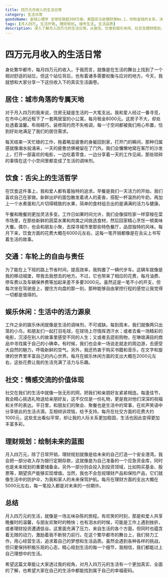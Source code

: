 ```yaml
---
title: 四万元月收入的生活日常
category: 生活日常
goodsName: 金钱心理学 全球狂销超300万册，美国亚马逊理财类No.1，你和金钱的关系，决定了财富和你的距离！财务自由指南
tags: [月入四万, 生活开销, 理财规划, 城市生活, 生活品质]
description: 深入了解月入四万元的生活日常，从居住、饮食到娱乐休闲、社交及理财规划，全面解析在繁华都市中如何平衡生活开销与追求品质生活。
---
```


# 四万元月收入的生活日常

身处繁华都市，每月四万元的收入，于我而言，就像是在生活的舞台上找到了一个相对舒适的站位，但这个站位背后，也有着诸多需要权衡与应对的地方。今天，我就想和大家分享一下这份收入下的真实生活画卷。

## 居住：城市角落的专属天地

对于月入四万的我来说，住房无疑是生活的一大笔支出。我和爱人经过一番寻觅，在市中心附近租下了一套两居室的小公寓，每月租金8000元。这房子不大，却处处透着温馨。布局精巧，装修简约而不失格调，每一寸空间都被我们用心布置，恰到好处地满足了我们的居住需求。

每天结束一天忙碌的工作，拖着略显疲惫的身躯回到家，打开门的瞬间，那种归属感就像潮水般涌来，一天的疲惫仿佛被留在了门外。我们会慵懒地窝在客厅的沙发上，打开一部喜欢的电影，一边吃着零食，一边分享着一天的工作见闻，那些琐碎的事情在这个小空间里都变成了生活的调味剂。

## 饮食：舌尖上的生活哲学

在饮食这件事上，我和爱人都有着独特的追求。早餐是我们一天活力的开始，我们喜欢自己在家做。新鲜出炉的面包散发着诱人的麦香，搭配一杯温热的牛奶，再加上一个水煮蛋和几片切得精致的水果，简单的食材组合出的是满满的活力与健康。

午餐和晚餐则更加灵活多变。工作日如果时间允许，我们会像探险家一样穿梭在菜市场里，在那些新鲜的蔬菜水果和肉类之间挑选食材，然后回家精心烹饪一顿美味大餐。偶尔，也会和朋友小聚，去探寻城市里那些特色餐厅，品尝独特的风味。每月下来，饮食方面的花费大概在6000元左右，这每一笔开销都像是在舌尖上书写着生活的故事。

## 交通：车轮上的自由与责任

为了能在上下班的路上节省时间，提高效率，我购置了一辆代步车。这辆车就像是我的移动城堡，带我去我想去的地方。不过，它也带来了相应的花费，每月油费、停车费以及车辆保养费等加起来差不多要3000元。虽然这是一笔不小的开支，但每次坐在驾驶座上，握住方向盘的那一刻，那种能够自由掌控行程的感觉让我觉得一切都是值得的。

## 娱乐休闲：生活中的活力源泉

工作之余的娱乐休闲就像是生活的调味剂，不可或缺。每到周末，我们就像两只出笼的小鸟，和朋友们一起打羽毛球，在球场上尽情挥洒汗水；或者去看一场精彩的电影，沉浸在别人的故事里感受不同的人生；又或者去逛街购物，在琳琅满目的商品中寻找属于自己的小确幸。有时候，我们也会来一场说走就走的周边游，去感受大自然的魅力，呼吸新鲜的空气。另外，我还热衷于购买书籍和音乐，在文字和旋律的世界里丰富自己的内心世界。每月在娱乐休闲方面的支出大概在2000元左右，这些花费让我的生活充满了活力与乐趣。

## 社交：情感交流的价值体现

社交在我们的生活中就像一张无形的网，把我们和亲朋好友紧紧相连。每逢佳节，我会精心挑选礼物送给亲朋好友，这不仅仅是一份礼物，更是我对他们深深的祝福和关怀的表达。平日里，和朋友们的聚会、聚餐也是生活中的常事，在欢声笑语中分享彼此的生活点滴，互相倾诉烦恼，给予支持。每月在社交方面的花费大约1000元，这些支出看似平常，却让我的人际关系更加稳固，生活也因此变得更加丰富多彩。

## 理财规划：绘制未来的蓝图

月入四万元，除了日常开销，理财规划就像是给未来的自己打造一个安全港湾。我会把一部分收入存为银行定期存款，这就像是为自己准备的一个应急资金库，同时也是未来规划的重要储备金。另外一部分则会投入到投资领域，比如购买基金、股票等，期望资产能够实现增值。当然，我也不会忽视理财产品和保险产品，它们就像生活中的防护伞，为我和家人的未来保驾护航。每月在理财方面的支出大概在5000元左右，每一笔投入都是对未来的一份期许。

## 总结

月入四万元的生活，就像是一场五味杂陈的旅程。有欢笑的时刻，那是和爱人共享晚餐时的温馨，与朋友欢聚时的畅快；也有泪水的时候，可能是工作上遇到挫折，或者理财投资遭遇低谷。这里面充满了压力，来自生活的各个方面，但同时也蕴含着无限的动力，激励着我不断努力前行。在这个繁华都市的舞台上，我们努力工作，用心经营生活，追求着自己的梦想和生活品质。虽然会遇到各种各样的挑战，但只要保持积极乐观的心态，精心规划生活的每一个细节，我相信，我们都能过上自己理想中的生活。

希望这篇文章能让大家透过我的视角，对月入四万元的生活有一个更加真实、全面的了解，也希望大家在自己的生活中都能找到属于自己的幸福密码。